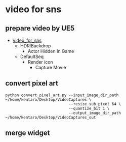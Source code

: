 # video for sns

## prepare video by UE5
- [video_for_sns](https://drive.google.com/file/d/16unWZmbYkJuuNoWSi7FNVFZ3HeMjNkS0/view?usp=sharing)
  - HDRIBackdrop
    - Actor Hidden In Game
  - DefaultSeq
    - Render icon
      - Capture Movie

## convert pixel art

```shell
python convert_pixel_art.py --input_image_dir_path ~/home/kentaro/Desktop/VideoCaptures \
                            --resize_sub_pixel 64 \
                            --quantize_bit 1 \
                            --output_image_dir_path ~/home/kentaro/Desktop/VideoCaptures_out
```

## merge widget

```shell

```